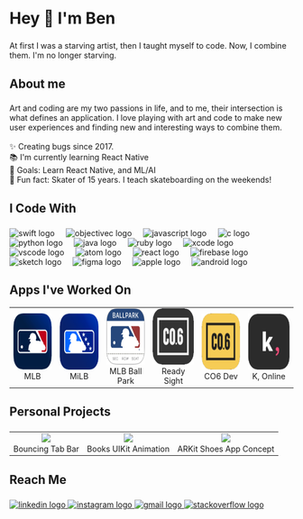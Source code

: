 <h1 align="left">Hey 👋 I'm Ben</h1>

###

<p align="left">At first I was a starving artist, then I taught myself to code. Now, I combine them. I'm no longer starving.</p>

###

<h2 align="left">About me</h2>

###

<p align="left">Art and coding are my two passions in life, and to me, their intersection is what defines an application. I love playing with art and code to make new user experiences and finding new and interesting ways to combine them. <br><br>✨ Creating bugs since 2017.<br>📚 I'm currently learning React Native<br>🎯 Goals: Learn React Native, and ML/AI<br>🎲 Fun fact: Skater of 15 years. I teach skateboarding on the weekends!</p>

###

<h2 align="left">I Code With</h2>

###

<div align="left">
  <img src="https://cdn.jsdelivr.net/gh/devicons/devicon/icons/swift/swift-original.svg" height="40" alt="swift logo"  />
  <img width="12" />
  <img src="https://cdn.jsdelivr.net/gh/devicons/devicon/icons/objectivec/objectivec-plain.svg" height="40" alt="objectivec logo"  />
  <img width="12" />
  <img src="https://cdn.jsdelivr.net/gh/devicons/devicon/icons/javascript/javascript-original.svg" height="40" alt="javascript logo"  />
  <img width="12" />
  <img src="https://cdn.jsdelivr.net/gh/devicons/devicon/icons/c/c-original.svg" height="40" alt="c logo"  />
  <img width="12" />
  <img src="https://cdn.jsdelivr.net/gh/devicons/devicon/icons/python/python-original.svg" height="40" alt="python logo"  />
  <img width="12" />
  <img src="https://cdn.jsdelivr.net/gh/devicons/devicon/icons/java/java-original.svg" height="40" alt="java logo"  />
  <img width="12" />
  <img src="https://cdn.jsdelivr.net/gh/devicons/devicon/icons/ruby/ruby-original.svg" height="40" alt="ruby logo"  />
  <img width="12" />
  <img src="https://cdn.jsdelivr.net/gh/devicons/devicon/icons/xcode/xcode-original.svg" height="40" alt="xcode logo"  />
  <img width="12" />
  <img src="https://cdn.jsdelivr.net/gh/devicons/devicon/icons/vscode/vscode-original.svg" height="40" alt="vscode logo"  />
  <img width="12" />
  <img src="https://cdn.jsdelivr.net/gh/devicons/devicon/icons/atom/atom-original.svg" height="40" alt="atom logo"  />
  <img width="12" />
  <img src="https://cdn.jsdelivr.net/gh/devicons/devicon/icons/react/react-original.svg" height="40" alt="react logo"  />
  <img width="12" />
  <img src="https://cdn.jsdelivr.net/gh/devicons/devicon/icons/firebase/firebase-plain.svg" height="40" alt="firebase logo"  />
  <img width="12" />
  <img src="https://cdn.jsdelivr.net/gh/devicons/devicon/icons/sketch/sketch-original.svg" height="40" alt="sketch logo"  />
  <img width="12" />
  <img src="https://cdn.jsdelivr.net/gh/devicons/devicon/icons/figma/figma-original.svg" height="40" alt="figma logo"  />
  <img width="12" />
  <img src="https://cdn.jsdelivr.net/gh/devicons/devicon/icons/apple/apple-original.svg" height="40" alt="apple logo"  />
  <img width="12" />
  <img src="https://cdn.jsdelivr.net/gh/devicons/devicon/icons/android/android-original.svg" height="40" alt="android logo"  />
</div>

###

<h2 align="left">Apps I've Worked On</h2>
<table>
  <tr>
    <td align="center">
      <a href="https://apps.apple.com/us/app/mlb/id493619333">
        <img src="images/mlb.png" alt="App1" width="100" height="100" /><br />
      </a>
      MLB 
    </td>
    <td align="center">
      <a href="https://apps.apple.com/us/app/milb/id508217833">
        <img src="images/milb.png" alt="App2" width="100" height="100" /><br />
      </a>
      MiLB 
    </td>
    <td align="center">
      <a href="https://apps.apple.com/us/app/mlb-ballpark/id513135722">
        <img src="images/ballpark.png" alt="App3" width="100" height="100" /><br />
      </a>
      MLB Ball Park
    </td>
    <td align="center">
      <a href="https://www.co6.com/">
        <img src="images/co6.png" alt="App4" width="100" height="100" /><br />
      </a>
      Ready Sight
    </td>
    <td align="center">
      <a href="https://www.co6.com/">
        <img src="images/co62.png" alt="App5" width="100" height="100" /><br />
      </a>
      CO6 Dev
    </td>
    <td align="center">
      <a href="https://apps.apple.com/us/app/id1124224092">
        <img src="images/k.png" alt="App6" width="100" height="100" /><br />
      </a>
      K, Online
    </td>
  </tr>
</table>

###

<h2 align="left">Personal Projects</h2>

###


<table>
  <tr>
    <td align="center">
     <img height="200" src="https://media.giphy.com/media/v1.Y2lkPTc5MGI3NjExcXY3ajFkMWk2c283aTdjamJ1b3VybGtqbWZsMWxjMnFzZGduMm1iMCZlcD12MV9pbnRlcm5hbF9naWZfYnlfaWQmY3Q9Zw/5vzRpf9AlqIhUsgaEL/giphy.gif"  /><br />
      Bouncing Tab Bar 
    </td>
     <td align="center">
     <img height="200" src="https://media.giphy.com/media/v1.Y2lkPTc5MGI3NjExOWNmY2owcHR2enk1dXh1aXJlYjhncnk0Ymd1bmMwMmtyYndpMmZseSZlcD12MV9pbnRlcm5hbF9naWZfYnlfaWQmY3Q9Zw/ghUOtovSlm883WdDM2/giphy.gif"  /><br />
      Books UIKit Animation 
    </td>
    <td align="center">
     <img height="200" src="https://media.giphy.com/media/v1.Y2lkPTc5MGI3NjExOGxiMGRzYWQ0c2lyZ3BoMHUxank3M3R6bWQ2dGNuY3BlcGI0OG5mcyZlcD12MV9pbnRlcm5hbF9naWZfYnlfaWQmY3Q9Zw/ZpfhJ55NcmAbPzNj3h/giphy.gif"  /><br />
      ARKit Shoes App Concept 
    </td>
    
  </tr>
</table>



###

<h2 align="left">Reach Me</h2>

###

<div align="left">
  
  <a href="https://www.linkedin.com/in/benjjlee/">
      <img src="https://raw.githubusercontent.com/maurodesouza/profile-readme-generator/master/src/assets/icons/social/linkedin/default.svg" width="52" height="40" alt="linkedin logo"  />
  </a>
  
  <a href="https://www.instagram.com/benleestuff/">
    <img src="https://raw.githubusercontent.com/maurodesouza/profile-readme-generator/master/src/assets/icons/social/instagram/default.svg" width="52" height="40" alt="instagram logo"  />
  </a>
  
  <a href="benjlee92@gmail.com">
    <img src="https://raw.githubusercontent.com/maurodesouza/profile-readme-generator/master/src/assets/icons/social/gmail/default.svg" width="52" height="40" alt="gmail logo"  />
  </a>
  
  <a href="https://stackoverflow.com/users/8234508/leedex">
    <img src="https://raw.githubusercontent.com/maurodesouza/profile-readme-generator/master/src/assets/icons/social/stackoverflow/default.svg" width="52" height="40" alt="stackoverflow logo"  />
  </a>
  
</div>









